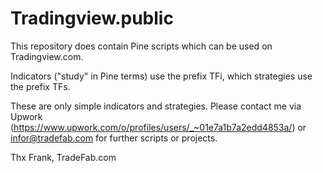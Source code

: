 # Tradingview.public
This repository does contain Pine scripts which can be used on Tradingview.com.

Indicators ("study" in Pine terms) use the prefix TFi, which strategies use the prefix TFs.

These are only simple indicators and strategies. Please contact me via Upwork (https://www.upwork.com/o/profiles/users/_~01e7a1b7a2edd4853a/) or infor@tradefab.com for further scripts or projects.

Thx Frank, TradeFab.com
